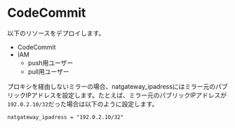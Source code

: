 # CodeCommit

以下のリソースをデプロイします。

- CodeCommit
- IAM
  - push用ユーザー
  - pull用ユーザー

プロキシを経由しないミラーの場合、natgateway_ipadressにはミラー元のパブリックIPアドレスを設定します。たとえば、ミラー元のパブリックIPアドレスが`192.0.2.10/32`だった場合は以下のように設定します。

```
natgateway_ipadress = "192.0.2.10/32"
```
